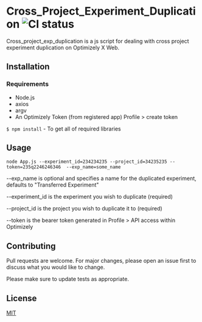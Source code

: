 # Cross_Project_Experiment_Duplication ![CI status](https://img.shields.io/badge/build-passing-brightgreen.svg)

Cross_project_exp_duplication is a js script for dealing with cross project experiment duplication on Optimizely X Web.

## Installation

### Requirements
* Node.js
* axios
* argv
* An Optimizely Token (from registered app) Profile > create token

`$ npm install` - To get all of required libraries


## Usage

```javascipt
node App.js --experiment_id=234234235 --project_id=34235235 --token=235q2246246346  --exp_name=some_name
```
--exp_name is optional and specifies a name for the duplicated experiment, defaults to "Transferred Experiment"

--experiment_id is the experiment you wish to duplicate (required)

--project_id is the project you wish to duplicate it to (required)

--token is the bearer token generated in Profile > API access within Optimizely

## Contributing
Pull requests are welcome. For major changes, please open an issue first to discuss what you would like to change.

Please make sure to update tests as appropriate.

## License
[MIT](https://choosealicense.com/licenses/mit/)
